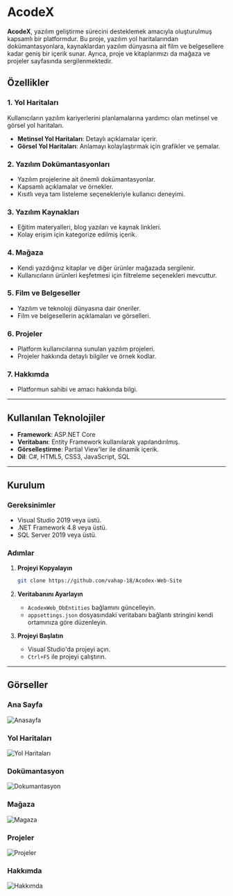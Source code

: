 # AcodeX

**AcodeX**, yazılım geliştirme sürecini desteklemek amacıyla oluşturulmuş kapsamlı bir platformdur. Bu proje, yazılım yol haritalarından dokümantasyonlara, kaynaklardan yazılım dünyasına ait film ve belgesellere kadar geniş bir içerik sunar. 
Ayrıca, proje ve kitaplarımızı da mağaza ve projeler sayfasında sergilenmektedir.

## Özellikler

### 1. **Yol Haritaları**  
Kullanıcıların yazılım kariyerlerini planlamalarına yardımcı olan metinsel ve görsel yol haritaları.

- **Metinsel Yol Haritaları**: Detaylı açıklamalar içerir.  
- **Görsel Yol Haritaları**: Anlamayı kolaylaştırmak için grafikler ve şemalar.

### 2. **Yazılım Dokümantasyonları**  
- Yazılım projelerine ait önemli dokümantasyonlar.  
- Kapsamlı açıklamalar ve örnekler.  
- Kısıtlı veya tam listeleme seçenekleriyle kullanıcı deneyimi.

### 3. **Yazılım Kaynakları**  
- Eğitim materyalleri, blog yazıları ve kaynak linkleri.  
- Kolay erişim için kategorize edilmiş içerik.

### 4. **Mağaza**  
- Kendi yazdığınız kitaplar ve diğer ürünler mağazada sergilenir.  
- Kullanıcıların ürünleri keşfetmesi için filtreleme seçenekleri mevcuttur.

### 5. **Film ve Belgeseller**  
- Yazılım ve teknoloji dünyasına dair öneriler.  
- Film ve belgesellerin açıklamaları ve görselleri.

### 6. **Projeler**  
- Platform kullanıcılarına sunulan yazılım projeleri.  
- Projeler hakkında detaylı bilgiler ve örnek kodlar.

### 7. **Hakkımda**  
- Platformun sahibi ve amacı hakkında bilgi.

---

## Kullanılan Teknolojiler

- **Framework**: ASP.NET Core  
- **Veritabanı**: Entity Framework kullanılarak yapılandırılmış.  
- **Görselleştirme**: Partial View'ler ile dinamik içerik.  
- **Dil**: C#, HTML5, CSS3, JavaScript, SQL

---

## Kurulum

### Gereksinimler
- Visual Studio 2019 veya üstü.  
- .NET Framework 4.8 veya üstü.  
- SQL Server 2019 veya üstü.  

### Adımlar
1. **Projeyi Kopyalayın**  
   ```bash
   git clone https://github.com/vahap-18/Acodex-Web-Site
   ```
2. **Veritabanını Ayarlayın**  
   - `AcodexWeb_DbEntities` bağlamını güncelleyin.  
   - `appsettings.json` dosyasındaki veritabanı bağlantı stringini kendi ortamınıza göre düzenleyin.

3. **Projeyi Başlatın**  
   - Visual Studio'da projeyi açın.  
   - `Ctrl+F5` ile projeyi çalıştırın.

---

## Görseller

### Ana Sayfa  
![Anasayfa](https://github.com/user-attachments/assets/07ad8e85-bb93-4137-a941-6c86b08f911f)


### Yol Haritaları  
![Yol Haritaları](https://github.com/user-attachments/assets/1f3f5847-68fb-47c3-8c4c-967cf48582c0)


### Dokümantasyon
![Dokumantasyon](https://github.com/user-attachments/assets/89e12530-d262-4d34-bc35-5886ffe618b1)


### Mağaza  
![Magaza](https://github.com/user-attachments/assets/f6875c13-9a0e-4ae1-aae8-5f80f31cd107)


### Projeler
![Projeler](https://github.com/user-attachments/assets/44363346-e82b-44be-bebf-107399950cee)


### Hakkımda 
![Hakkımda](https://github.com/user-attachments/assets/a26ca035-b3b3-4361-bcac-5b9961cbeee5)
